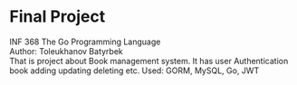 <h1>Final Project</h1>
INF 368 The Go Programming Language</br>
Author: Toleukhanov Batyrbek </br>
That is project about Book management system. It has user Authentication book adding updating deleting etc.
Used: GORM, MySQL, Go, JWT
